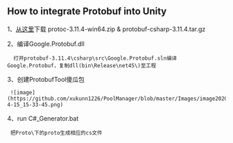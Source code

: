## How to integrate Protobuf into Unity
1、[从这里](https://github.com/protocolbuffers/protobuf/releases/tag/v3.11.4)下载 protoc-3.11.4-win64.zip & protobuf-csharp-3.11.4.tar.gz

2、编译Google.Protobuf.dll

      打开protobuf-3.11.4\csharp\src\Google.Protobuf.sln编译Google.Protobuf，复制dll(bin\Release\net45\)至工程

3、创建ProtobufTool傻瓜包

     ![image](https://github.com/xukunn1226/PoolManager/blob/master/Images/image2020-4-15_15-33-45.png)

4、run C#_Generator.bat

     把Proto\下的proto生成相应的cs文件